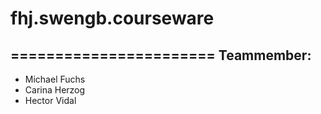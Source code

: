 # fhj.swengb.courseware
=======================
Teammember:
-----------
* Michael Fuchs
* Carina Herzog
* Hector Vidal

